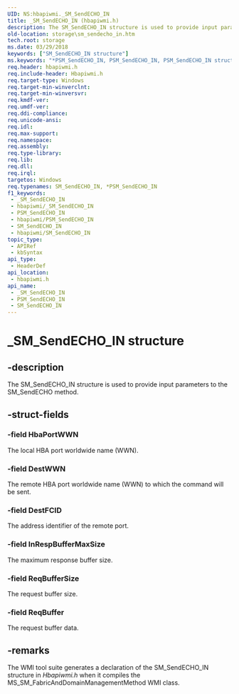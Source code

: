 ```yaml
---
UID: NS:hbapiwmi._SM_SendECHO_IN
title: _SM_SendECHO_IN (hbapiwmi.h)
description: The SM_SendECHO_IN structure is used to provide input parameters to the SM_SendECHO method.
old-location: storage\sm_sendecho_in.htm
tech.root: storage
ms.date: 03/29/2018
keywords: ["SM_SendECHO_IN structure"]
ms.keywords: "*PSM_SendECHO_IN, PSM_SendECHO_IN, PSM_SendECHO_IN structure pointer [Storage Devices], SM_SendECHO_IN, SM_SendECHO_IN structure [Storage Devices], _SM_SendECHO_IN, hbapiwmi/PSM_SendECHO_IN, hbapiwmi/SM_SendECHO_IN, storage.sm_sendecho_in, structs-Fibre_b5bcd1e0-9847-4425-8091-6b6dcf7581a0.xml"
req.header: hbapiwmi.h
req.include-header: Hbapiwmi.h
req.target-type: Windows
req.target-min-winverclnt: 
req.target-min-winversvr: 
req.kmdf-ver: 
req.umdf-ver: 
req.ddi-compliance: 
req.unicode-ansi: 
req.idl: 
req.max-support: 
req.namespace: 
req.assembly: 
req.type-library: 
req.lib: 
req.dll: 
req.irql: 
targetos: Windows
req.typenames: SM_SendECHO_IN, *PSM_SendECHO_IN
f1_keywords:
 - _SM_SendECHO_IN
 - hbapiwmi/_SM_SendECHO_IN
 - PSM_SendECHO_IN
 - hbapiwmi/PSM_SendECHO_IN
 - SM_SendECHO_IN
 - hbapiwmi/SM_SendECHO_IN
topic_type:
 - APIRef
 - kbSyntax
api_type:
 - HeaderDef
api_location:
 - hbapiwmi.h
api_name:
 - _SM_SendECHO_IN
 - PSM_SendECHO_IN
 - SM_SendECHO_IN
---
```


# _SM_SendECHO_IN structure


## -description

The SM_SendECHO_IN structure is used to provide input parameters to the SM_SendECHO method.

## -struct-fields

### -field HbaPortWWN

The local HBA port worldwide name (WWN).

### -field DestWWN

The remote HBA port worldwide name (WWN) to which the command will be sent.

### -field DestFCID

The address identifier of the remote port.

### -field InRespBufferMaxSize

The maximum response buffer size.

### -field ReqBufferSize

The request buffer size.

### -field ReqBuffer

The request buffer data.

## -remarks

The WMI tool suite generates a declaration of the SM_SendECHO_IN structure in <i>Hbapiwmi.h</i> when it compiles the MS_SM_FabricAndDomainManagementMethod WMI class.

